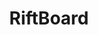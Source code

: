 ---
layout: depiction
title: RiftBoard
min: 8.0
max: "9.3.3"
devices: iPhone, iPod, and iPad
screenshots: true
identifier: com.leftyfl1p.springround
screenshotCount: 3
description: >
  Finally got around to finishing this up for 9.3. This tweak is pretty much finished besides for a 
  couple minor changes, mostly in preferences. Still looking for translators. This tweak puts springboard
  above your current app. Configure in settings.
changelog: >
  - **687:** Added the following translations:
    - \- Korean
    - \- Maltese
    - \- Turkish
    - \- Finnish
    - \- Romanian
    - \- Catalan
    - \- Mayal
    - \- Arabian
    - \- Hebrew
    - \- German
    - and cleaned up some more stuff.

  - **615:** Added support for 9.3
    - \- got rid of beta expirations
    - \- a load of improvements
    - \- fixed activator listeners not registering
    - \- probably something else


---